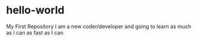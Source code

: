 # hello-world
My First Repository
I am a new coder/developer and going to learn as much as I can as fast as I can
